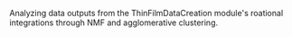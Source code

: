 Analyzing data outputs from the ThinFilmDataCreation module's roational integrations through NMF and agglomerative clustering.